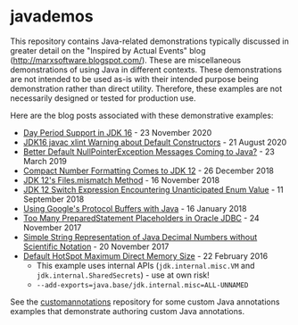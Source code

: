 # javademos
This repository contains Java-related demonstrations typically discussed in greater detail on the "Inspired by Actual Events" blog (http://marxsoftware.blogspot.com/). These are miscellaneous demonstrations of using Java in different contexts. These demonstrations are not intended to be used as-is with their intended purpose being demonstration rather than direct utility. Therefore, these examples are not necessarily designed or tested for production use.

Here are the blog posts associated with these demonstrative examples:

* [Day Period Support in JDK 16](http://marxsoftware.blogspot.com/2020/11/day-period-support-in-jdk-16.html) - 23 November 2020
* [JDK16 javac xlint Warning about Default Constructors](http://marxsoftware.blogspot.com/2020/08/jdk16-javac-xlint-warning-default-constructors.html) - 21 August 2020
* [Better Default NullPointerException Messages Coming to Java?](https://marxsoftware.blogspot.com/2019/03/better-nullpointerexception-message.html) - 23 March 2019
* [Compact Number Formatting Comes to JDK 12](https://marxsoftware.blogspot.com/2018/12/jdk12-compact-number-formatting.html) - 26 December 2018
* [JDK 12's Files.mismatch Method](https://marxsoftware.blogspot.com/2018/11/jdk-12s-filesmismatch-method.html) - 16 November 2018
* [JDK 12 Switch Expression Encountering Unanticipated Enum Value](http://marxsoftware.blogspot.com/2018/09/jdk-12-switch-expression-enum.html) - 11 September 2018
* [Using Google's Protocol Buffers with Java](http://marxsoftware.blogspot.com/2018/01/protocol-buffers-java.html) - 16 January 2018
* [Too Many PreparedStatement Placeholders in Oracle JDBC](http://marxsoftware.blogspot.com/2017/11/too-many-placeholders-ora-01745.html) - 24 November 2017
* [Simple String Representation of Java Decimal Numbers without Scientific Notation](http://marxsoftware.blogspot.com/2017/11/java-decimals-strings.html) - 20 November 2017
* [Default HotSpot Maximum Direct Memory Size](http://marxsoftware.blogspot.com/2016/02/hotspot-maximum-direct-memory-size.html) - 22 February 2016
  * This example uses internal APIs (`jdk.internal.misc.VM` and `jdk.internal.SharedSecrets`) - use at own risk!
  * `--add-exports=java.base/jdk.internal.misc=ALL-UNNAMED`

See the [customannotations](https://github.com/dustinmarx/customannotations) repository for some custom Java annotations examples that demonstrate authoring custom Java annotations.
